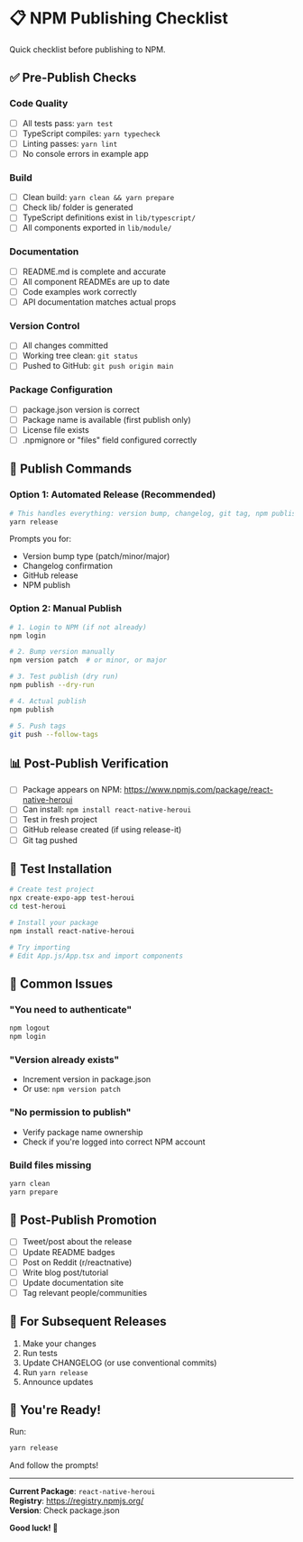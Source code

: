 # 📋 NPM Publishing Checklist

Quick checklist before publishing to NPM.

## ✅ Pre-Publish Checks

### Code Quality

- [ ] All tests pass: `yarn test`
- [ ] TypeScript compiles: `yarn typecheck`
- [ ] Linting passes: `yarn lint`
- [ ] No console errors in example app

### Build

- [ ] Clean build: `yarn clean && yarn prepare`
- [ ] Check lib/ folder is generated
- [ ] TypeScript definitions exist in `lib/typescript/`
- [ ] All components exported in `lib/module/`

### Documentation

- [ ] README.md is complete and accurate
- [ ] All component READMEs are up to date
- [ ] Code examples work correctly
- [ ] API documentation matches actual props

### Version Control

- [ ] All changes committed
- [ ] Working tree clean: `git status`
- [ ] Pushed to GitHub: `git push origin main`

### Package Configuration

- [ ] package.json version is correct
- [ ] Package name is available (first publish only)
- [ ] License file exists
- [ ] .npmignore or "files" field configured correctly

## 🚀 Publish Commands

### Option 1: Automated Release (Recommended)

```bash
# This handles everything: version bump, changelog, git tag, npm publish
yarn release
```

Prompts you for:

- Version bump type (patch/minor/major)
- Changelog confirmation
- GitHub release
- NPM publish

### Option 2: Manual Publish

```bash
# 1. Login to NPM (if not already)
npm login

# 2. Bump version manually
npm version patch  # or minor, or major

# 3. Test publish (dry run)
npm publish --dry-run

# 4. Actual publish
npm publish

# 5. Push tags
git push --follow-tags
```

## 📊 Post-Publish Verification

- [ ] Package appears on NPM: https://www.npmjs.com/package/react-native-heroui
- [ ] Can install: `npm install react-native-heroui`
- [ ] Test in fresh project
- [ ] GitHub release created (if using release-it)
- [ ] Git tag pushed

## 🎯 Test Installation

```bash
# Create test project
npx create-expo-app test-heroui
cd test-heroui

# Install your package
npm install react-native-heroui

# Try importing
# Edit App.js/App.tsx and import components
```

## 🐛 Common Issues

### "You need to authenticate"

```bash
npm logout
npm login
```

### "Version already exists"

- Increment version in package.json
- Or use: `npm version patch`

### "No permission to publish"

- Verify package name ownership
- Check if you're logged into correct NPM account

### Build files missing

```bash
yarn clean
yarn prepare
```

## 📢 Post-Publish Promotion

- [ ] Tweet/post about the release
- [ ] Update README badges
- [ ] Post on Reddit (r/reactnative)
- [ ] Write blog post/tutorial
- [ ] Update documentation site
- [ ] Tag relevant people/communities

## 🔄 For Subsequent Releases

1. Make your changes
2. Run tests
3. Update CHANGELOG (or use conventional commits)
4. Run `yarn release`
5. Announce updates

## 🎉 You're Ready!

Run:

```bash
yarn release
```

And follow the prompts!

---

**Current Package**: `react-native-heroui`  
**Registry**: https://registry.npmjs.org/  
**Version**: Check package.json

**Good luck! 🚀**
